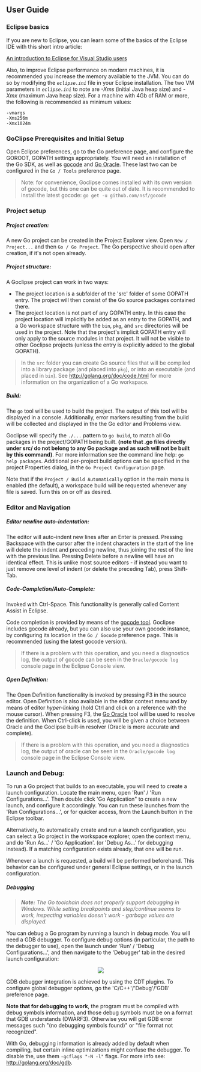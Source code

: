 ## User Guide

### Eclipse basics

If you are new to Eclipse, you can learn some of the basics of the Eclipse IDE with this short intro article: 

[An introduction to Eclipse for Visual Studio users
](http://www.ibm.com/developerworks/opensource/library/os-eclipse-visualstudio/)

Also, to improve Eclipse performance on modern machines, it is recommended you increase the memory available to 
the JVM. You can do so by modifying the _`eclipse.ini`_ file in your Eclipse installation. The two VM parameters 
in _`eclipse.ini`_ to note are _-Xms_ (initial Java heap size) and _-Xmx_ (maximum Java heap size). For a machine
with 4Gb of RAM or more, the following is recommended as minimum values:

```
-vmargs
-Xms256m
-Xmx1024m
```

### GoClipse Prerequisites and Initial Setup

Open Eclipse preferences, go to the Go preference page, and configure the GOROOT, GOPATH settings appropriately. You will need an installation of the Go SDK, as well as [gocode](https://github.com/nsf/gocode) and [Go Oracle](http://golang.org/s/oracle-user-manual). These last two can be configured in the `Go / Tools` preference page.

> Note: for convenience, Goclipse comes installed with its own version of gocode, but this one can be quite out of date. It is recommended to install the latest gocode: `go get -u github.com/nsf/gocode`

### Project setup

##### Project creation:
A new Go project can be created in the Project Explorer view. Open `New / Project...` and then `Go / Go Project`. The Go perspective should open after creation, if it's not open already.

##### Project structure: 
A Goclipse project can work in two ways:
 * The project location is a subfolder of the 'src' folder of some GOPATH entry. The project will then consist of the Go source packages contained there.
 * The project location is not part of any GOPATH entry. In this case the project location will implicitly be added as an entry to the GOPATH, and a Go workspace structure with the `bin`, `pkg`, and `src` directories will be used in the project. Note that the project's implicit GOPATH entry will only apply to the source modules in that project. It will not be visible to other Goclipse projects (unless the entry is explicitly added to the global GOPATH).

 > In the `src` folder you can create Go source files that will be compiled into a library package (and placed into `pkg`), or into an executable (and placed in `bin`). See http://golang.org/doc/code.html for more information on the organization of a Go workspace.

##### Build:
The `go` tool will be used to build the project. The output of this tool will be displayed in a console. Additionally, error markers resulting from the build will be collected and displayed in the the Go editor and Problems view.

Goclipse will specify the `./...` pattern to `go build`, to match all Go packages in the project/GOPATH being built. **(note that .go files directly under src/ do not belong to any Go package and as such will not be built by this command)**. For more information see the command line help: `go help packages`. Additional per-project build options can be specified in the project Properties dialog, in the `Go Project Configuration` page.

Note that if the `Project / Build Automatically` option in the main menu is enabled (the default), a workspace build will be requested whenever any file is saved. Turn this on or off as desired.

### Editor and Navigation

##### Editor newline auto-indentation:
The editor will auto-indent new lines after an Enter is pressed. Pressing Backspace with the cursor after the indent characters in the start of the line will delete the indent and preceding newline, thus joining the rest of the line with the previous line. Pressing Delete before a newline will have an identical effect.
This is unlike most source editors - if instead you want to just remove one level of indent (or delete the preceding Tab), press Shift-Tab. 

##### Code-Completion/Auto-Complete:
Invoked with Ctrl-Space. This functionality is generally called Content Assist in Eclipse. 

Code completion is provided by means of the [gocode tool](http://github.com/nsf/gocode). Goclipse includes gocode already, but you can also use your own gocode instance, by configuring its location in the `Go / Gocode` preference page. This is recommended (using the latest gocode version). 

> If there is a problem with this operation, and you need a diagnostics log, the output of gocode can be seen in the `Oracle/gocode log` console page in the Eclipse Console view.

##### Open Definition:
The Open Definition functionality is invoked by pressing F3 in the source editor. Open Definition is also available in the editor context menu and by means of editor *hyper-linking* (hold Ctrl and click on a reference with the mouse cursor). When pressing F3, the [Go Oracle](http://golang.org/s/oracle-user-manual) tool will be used to resolve the definition. When Ctrl-click is used, you will be given a choice between Oracle and the Goclipse built-in resolver (Oracle is more accurate and complete).

> If there is a problem with this operation, and you need a diagnostics log, the output of oracle can be seen in the `Oracle/gocode log` console page in the Eclipse Console view.

### Launch and Debug:
To run a Go project that builds to an executable, you will need to create a launch configuration. Locate the main menu, open 'Run' / 'Run Configurations...'. Then double click 'Go Application" to create a new launch, and configure it accordingly. You can run these launches from the 'Run Configurations...', or for quicker access, from the Launch button in the Eclipse toolbar.

Alternatively, to automatically create and run a launch configuration, you can select a Go project in the workspace explorer, open the context menu, and do 'Run As...' / 'Go Application'. (or 'Debug As...' for debugging instead). If a matching configuration exists already, that one will be run.

Whenever a launch is requested, a build will be performed beforehand. This behavior can be configured under general Eclipse settings, or in the launch configuration.

##### Debugging

> _**Note:** The Go toolchain does not properly support debugging in Windows. While setting breakpoints and step/continue seems to work, inspecting variables doesn't work - garbage values are displayed._

You can debug a Go program by running a launch in debug mode. You will need a GDB debugger. To configure debug options (in particular, the path to the debugger to use), open the launch under 'Run' / 'Debug Configurations...', and then navigate to the 'Debugger' tab in the desired launch configuration:

<div align="center">
<a href="screenshots/UserGuide_DebuggerLaunchConfiguration.png?raw=true"><img src="screenshots/UserGuide_DebuggerLaunchConfiguration.png" /><a/> 
</div>

GDB debugger integration is achieved by using the CDT plugins. To configure global debugger options, go the 'C/C++'/'Debug'/'GDB' preference page.

**Note that for debugging to work**, the program must be compiled with debug symbols information, and those debug symbols must be on a format that GDB understands (DWARF3). Otherwise you will get GDB error messages such "(no debugging symbols found)" or "file format not recognized". 

With Go, debugging information is already added by default when compiling, but certain inline optimizations might confuse the debugger. To disable the, use them `-gcflags "-N -l"` flags. For more info see: http://golang.org/doc/gdb.
